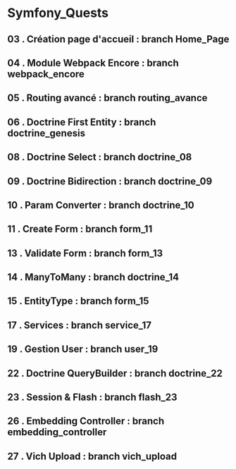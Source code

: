 # Symfony_Quests

## 03 . Création page d'accueil : branch Home_Page

## 04 . Module Webpack Encore   : branch webpack_encore

## 05 . Routing avancé          : branch routing_avance

## 06 . Doctrine First Entity   : branch doctrine_genesis

## 08 . Doctrine Select         : branch doctrine_08

## 09 . Doctrine Bidirection    : branch doctrine_09 

## 10 . Param Converter         : branch doctrine_10

## 11 . Create Form             : branch form_11 

## 13 . Validate Form           : branch form_13

## 14 . ManyToMany              : branch doctrine_14 

## 15 . EntityType              : branch form_15

## 17 . Services                : branch service_17 

## 19 . Gestion User            : branch user_19

## 22 . Doctrine QueryBuilder   : branch doctrine_22

## 23 . Session & Flash         : branch flash_23

## 26 . Embedding Controller    : branch embedding_controller

## 27 . Vich Upload             : branch vich_upload
